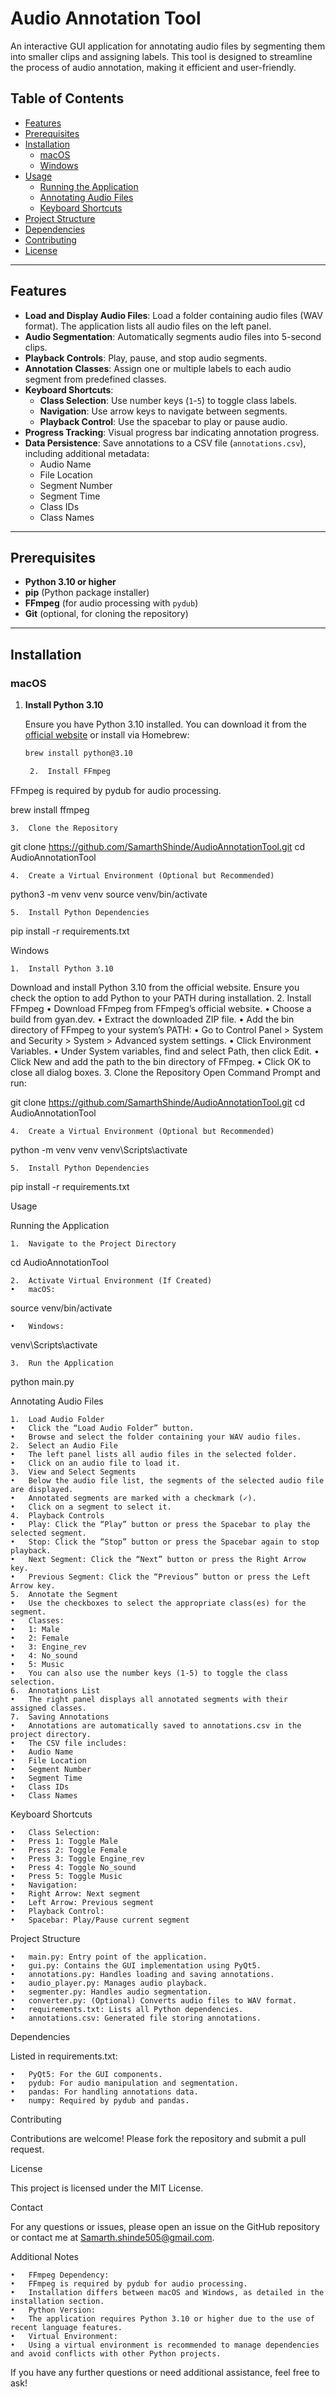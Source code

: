 # Audio Annotation Tool

An interactive GUI application for annotating audio files by segmenting them into smaller clips and assigning labels. This tool is designed to streamline the process of audio annotation, making it efficient and user-friendly.

## **Table of Contents**

- [Features](#features)
- [Prerequisites](#prerequisites)
- [Installation](#installation)
  - [macOS](#macos)
  - [Windows](#windows)
- [Usage](#usage)
  - [Running the Application](#running-the-application)
  - [Annotating Audio Files](#annotating-audio-files)
  - [Keyboard Shortcuts](#keyboard-shortcuts)
- [Project Structure](#project-structure)
- [Dependencies](#dependencies)
- [Contributing](#contributing)
- [License](#license)

---

## **Features**

- **Load and Display Audio Files**: Load a folder containing audio files (WAV format). The application lists all audio files on the left panel.
- **Audio Segmentation**: Automatically segments audio files into 5-second clips.
- **Playback Controls**: Play, pause, and stop audio segments.
- **Annotation Classes**: Assign one or multiple labels to each audio segment from predefined classes.
- **Keyboard Shortcuts**:
  - **Class Selection**: Use number keys (`1`-`5`) to toggle class labels.
  - **Navigation**: Use arrow keys to navigate between segments.
  - **Playback Control**: Use the spacebar to play or pause audio.
- **Progress Tracking**: Visual progress bar indicating annotation progress.
- **Data Persistence**: Save annotations to a CSV file (`annotations.csv`), including additional metadata:
  - Audio Name
  - File Location
  - Segment Number
  - Segment Time
  - Class IDs
  - Class Names

---

## **Prerequisites**

- **Python 3.10 or higher**
- **pip** (Python package installer)
- **FFmpeg** (for audio processing with `pydub`)
- **Git** (optional, for cloning the repository)

---

## **Installation**

### **macOS**

1. **Install Python 3.10**

   Ensure you have Python 3.10 installed. You can download it from the [official website](https://www.python.org/downloads/mac-osx/) or install via Homebrew:

   ```bash
   brew install python@3.10

	2.	Install FFmpeg
FFmpeg is required by pydub for audio processing.

brew install ffmpeg


	3.	Clone the Repository

git clone https://github.com/SamarthShinde/AudioAnnotationTool.git
cd AudioAnnotationTool


	4.	Create a Virtual Environment (Optional but Recommended)

python3 -m venv venv
source venv/bin/activate


	5.	Install Python Dependencies

pip install -r requirements.txt



Windows

	1.	Install Python 3.10
Download and install Python 3.10 from the official website. Ensure you check the option to add Python to your PATH during installation.
	2.	Install FFmpeg
	•	Download FFmpeg from FFmpeg’s official website.
	•	Choose a build from gyan.dev.
	•	Extract the downloaded ZIP file.
	•	Add the bin directory of FFmpeg to your system’s PATH:
	•	Go to Control Panel > System and Security > System > Advanced system settings.
	•	Click Environment Variables.
	•	Under System variables, find and select Path, then click Edit.
	•	Click New and add the path to the bin directory of FFmpeg.
	•	Click OK to close all dialog boxes.
	3.	Clone the Repository
Open Command Prompt and run:

git clone https://github.com/SamarthShinde/AudioAnnotationTool.git
cd AudioAnnotationTool


	4.	Create a Virtual Environment (Optional but Recommended)

python -m venv venv
venv\Scripts\activate


	5.	Install Python Dependencies

pip install -r requirements.txt



Usage

Running the Application

	1.	Navigate to the Project Directory

cd AudioAnnotationTool


	2.	Activate Virtual Environment (If Created)
	•	macOS:

source venv/bin/activate


	•	Windows:

venv\Scripts\activate


	3.	Run the Application

python main.py



Annotating Audio Files

	1.	Load Audio Folder
	•	Click the “Load Audio Folder” button.
	•	Browse and select the folder containing your WAV audio files.
	2.	Select an Audio File
	•	The left panel lists all audio files in the selected folder.
	•	Click on an audio file to load it.
	3.	View and Select Segments
	•	Below the audio file list, the segments of the selected audio file are displayed.
	•	Annotated segments are marked with a checkmark (✓).
	•	Click on a segment to select it.
	4.	Playback Controls
	•	Play: Click the “Play” button or press the Spacebar to play the selected segment.
	•	Stop: Click the “Stop” button or press the Spacebar again to stop playback.
	•	Next Segment: Click the “Next” button or press the Right Arrow key.
	•	Previous Segment: Click the “Previous” button or press the Left Arrow key.
	5.	Annotate the Segment
	•	Use the checkboxes to select the appropriate class(es) for the segment.
	•	Classes:
	•	1: Male
	•	2: Female
	•	3: Engine_rev
	•	4: No_sound
	•	5: Music
	•	You can also use the number keys (1-5) to toggle the class selection.
	6.	Annotations List
	•	The right panel displays all annotated segments with their assigned classes.
	7.	Saving Annotations
	•	Annotations are automatically saved to annotations.csv in the project directory.
	•	The CSV file includes:
	•	Audio Name
	•	File Location
	•	Segment Number
	•	Segment Time
	•	Class IDs
	•	Class Names

Keyboard Shortcuts

	•	Class Selection:
	•	Press 1: Toggle Male
	•	Press 2: Toggle Female
	•	Press 3: Toggle Engine_rev
	•	Press 4: Toggle No_sound
	•	Press 5: Toggle Music
	•	Navigation:
	•	Right Arrow: Next segment
	•	Left Arrow: Previous segment
	•	Playback Control:
	•	Spacebar: Play/Pause current segment

Project Structure

	•	main.py: Entry point of the application.
	•	gui.py: Contains the GUI implementation using PyQt5.
	•	annotations.py: Handles loading and saving annotations.
	•	audio_player.py: Manages audio playback.
	•	segmenter.py: Handles audio segmentation.
	•	converter.py: (Optional) Converts audio files to WAV format.
	•	requirements.txt: Lists all Python dependencies.
	•	annotations.csv: Generated file storing annotations.

Dependencies

Listed in requirements.txt:

	•	PyQt5: For the GUI components.
	•	pydub: For audio manipulation and segmentation.
	•	pandas: For handling annotations data.
	•	numpy: Required by pydub and pandas.

Contributing

Contributions are welcome! Please fork the repository and submit a pull request.

License

This project is licensed under the MIT License.

Contact

For any questions or issues, please open an issue on the GitHub repository or contact me at Samarth.shinde505@gmail.com.

Additional Notes

	•	FFmpeg Dependency:
	•	FFmpeg is required by pydub for audio processing.
	•	Installation differs between macOS and Windows, as detailed in the installation section.
	•	Python Version:
	•	The application requires Python 3.10 or higher due to the use of recent language features.
	•	Virtual Environment:
	•	Using a virtual environment is recommended to manage dependencies and avoid conflicts with other Python projects.

If you have any further questions or need additional assistance, feel free to ask!